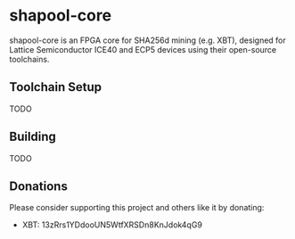 # shapool-core

shapool-core is an FPGA core for SHA256d mining (e.g. XBT), designed for Lattice Semiconductor ICE40 and ECP5 devices using their open-source toolchains.

## Toolchain Setup

TODO

## Building

TODO

## Donations

Please consider supporting this project and others like it by donating:

* XBT: 13zRrs1YDdooUN5WtfXRSDn8KnJdok4qG9
